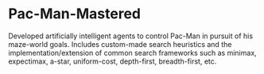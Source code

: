 # Pac-Man-Mastered
Developed artificially intelligent agents to control Pac-Man in pursuit of his maze-world goals. Includes custom-made search heuristics and the implementation/extension of common search frameworks such as minimax, expectimax, a-star, uniform-cost, depth-first, breadth-first, etc.
